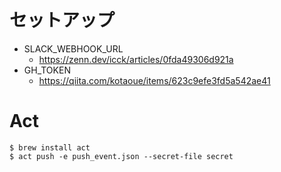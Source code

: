 # セットアップ

- SLACK_WEBHOOK_URL
   - https://zenn.dev/icck/articles/0fda49306d921a
- GH_TOKEN
   - https://qiita.com/kotaoue/items/623c9efe3fd5a542ae41


# Act
```
$ brew install act
$ act push -e push_event.json --secret-file secret
```